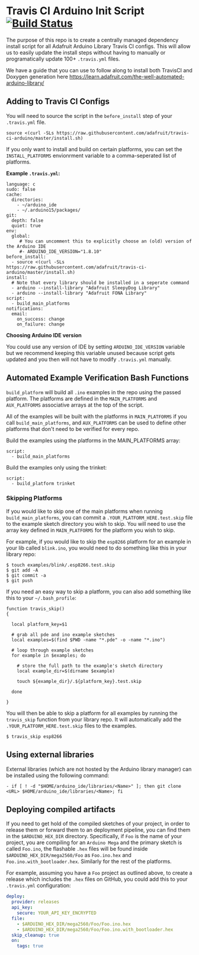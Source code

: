 # Travis CI Arduino Init Script [![Build Status](https://travis-ci.com/adafruit/travis-ci-arduino.svg?branch=master)](https://travis-ci.com/adafruit/travis-ci-arduino)

The purpose of this repo is to create a centrally managed dependency
install script for all Adafruit Arduino Library Travis CI configs.
This will allow us to easily update the install steps without
having to manually or programatically update 100+ `.travis.yml` files.

We have a guide that you can use to follow along to install both TravisCI and Doxygen generation here https://learn.adafruit.com/the-well-automated-arduino-library/

## Adding to Travis CI Configs

You will need to source the script in the `before_install` step of your
`.travis.yml` file.

```
source <(curl -SLs https://raw.githubusercontent.com/adafruit/travis-ci-arduino/master/install.sh)
```

If you only want to install and build on certain platforms, you can set the
`INSTALL_PLATFORMS` envionrment variable to a comma-seperated list of platforms.

**Example `.travis.yml`:**
```
language: c
sudo: false
cache:
  directories:
    - ~/arduino_ide
    - ~/.arduino15/packages/
git:
  depth: false
  quiet: true
env:
  global:
     # You can uncomment this to explicitly choose an (old) version of the Arduino IDE
     #- ARDUINO_IDE_VERSION="1.8.10"
before_install:
  - source <(curl -SLs https://raw.githubusercontent.com/adafruit/travis-ci-arduino/master/install.sh)
install:
  # Note that every library should be installed in a seperate command
  - arduino --install-library "Adafruit SleepyDog Library"
  - arduino --install-library "Adafruit FONA Library"
script:
  - build_main_platforms
notifications:
  email:
    on_success: change
    on_failure: change
```

**Choosing Arduino IDE version**

You could use any version of IDE by setting `ARDUINO_IDE_VERSION` variable but we recommend keeping this variable unused because script gets updated and you then will not have to modify `.travis.yml` manually.

## Automated Example Verification Bash Functions

`build_platform` will build all `.ino` examples in the repo using the passed platform. The platforms
are defined in the `MAIN_PLATFORMS` and `AUX_PLATFORMS` associative arrays at the top of the script.

All of the examples will be built with the platforms in `MAIN_PLATFORMS` if you call `build_main_platforms`,
and `AUX_PLATFORMS` can be used to define other platforms that don't need to be verified for every repo.

Build the examples using the platforms in the MAIN_PLATFORMS array:
```
script:
  - build_main_platforms
```

Build the examples only using the trinket:
```
script:
  - build_platform trinket
```

### Skipping Platforms

If you would like to skip one of the main platforms when running `build_main_platforms`,
you can commit a `.YOUR_PLATFORM_HERE.test.skip` file to the example sketch directory you
wish to skip. You will need to use the array key defined in `MAIN_PLATFORMS` for the platform
you wish to skip.

For example, if you would like to skip the `esp8266` platform for an example
in your lib called `blink.ino`, you would need to do something like this in your library repo:

```
$ touch examples/blink/.esp8266.test.skip
$ git add -A
$ git commit -a
$ git push
```

If you need an easy way to skip a platform, you can also add something like this to your `~/.bash_profile`:

```
function travis_skip()
{

  local platform_key=$1

  # grab all pde and ino example sketches
  local examples=$(find $PWD -name "*.pde" -o -name "*.ino")

  # loop through example sketches
  for example in $examples; do

    # store the full path to the example's sketch directory
    local example_dir=$(dirname $example)

    touch ${example_dir}/.${platform_key}.test.skip

  done

}
```

You will then be able to skip a platform for all examples by running the `travis_skip` function from your library repo.
It will automatically add the `.YOUR_PLATFORM_HERE.test.skip` files to the examples.

```
$ travis_skip esp8266
```

## Using external libraries
External libraries (which are not hosted by the Arduino library manager) can be installed using the following command:
```
- if [ ! -d "$HOME/arduino_ide/libraries/<Name>" ]; then git clone <URL> $HOME/arduino_ide/libraries/<Name>; fi
```

## Deploying compiled artifacts
If you need to get hold of the compiled sketches of your project, in order to release them or forward them to an
deployment pipeline, you can find them in the `$ARDUINO_HEX_DIR` directory. Specifically, if `Foo` is the name
of your project, you are compiling for an `Arduino Mega` and the primary sketch is called `Foo.ino`, the flashable
`.hex` files will be found inside `$ARDUINO_HEX_DIR/mega2560/Foo` as `Foo.ino.hex` and `Foo.ino.with_bootloader.hex`.
Similarly for the rest of the platforms.

For example, assuming you have a `Foo` project as outlined above, to create a release which includes the `.hex`
files on GitHub, you could add this to your `.travis.yml` configuration:

```yaml
deploy:
  provider: releases
  api_key:
    secure: YOUR_API_KEY_ENCRYPTED
  file:
    - $ARDUINO_HEX_DIR/mega2560/Foo/Foo.ino.hex
    - $ARDUINO_HEX_DIR/mega2560/Foo/Foo.ino.with_bootloader.hex
  skip_cleanup: true
  on:
    tags: true
```
